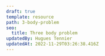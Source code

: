 ```yaml
---
draft: true
template: resource
path: 3-body-problem
seo:
  title: Three body problem
updatedBy: Hugues Tennier
updatedAt: 2022-11-29T03:26:38.416Z
---
```

